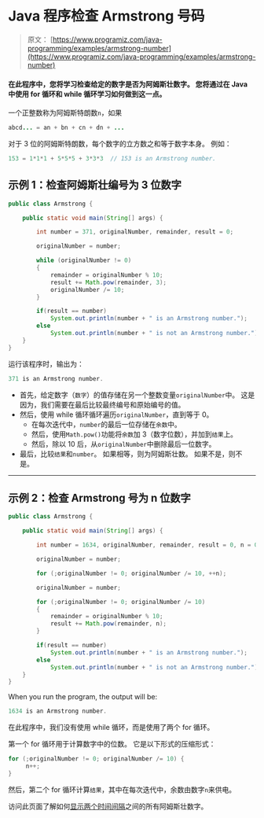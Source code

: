 # Java 程序检查 Armstrong 号码

> 原文： [https://www.programiz.com/java-programming/examples/armstrong-number](https://www.programiz.com/java-programming/examples/armstrong-number)

#### 在此程序中，您将学习检查给定的数字是否为阿姆斯壮数字。 您将通过在 Java 中使用 for 循环和 while 循环学习如何做到这一点。

一个正整数称为阿姆斯特朗数`n`，如果

```java
abcd... = an + bn + cn + dn + ...
```

对于 3 位的阿姆斯特朗数，每个数字的立方数之和等于数字本身。 例如：

```java
153 = 1*1*1 + 5*5*5 + 3*3*3  // 153 is an Armstrong number.

```

## 示例 1：检查阿姆斯壮编号为 3 位数字

```java
public class Armstrong {

    public static void main(String[] args) {

        int number = 371, originalNumber, remainder, result = 0;

        originalNumber = number;

        while (originalNumber != 0)
        {
            remainder = originalNumber % 10;
            result += Math.pow(remainder, 3);
            originalNumber /= 10;
        }

        if(result == number)
            System.out.println(number + " is an Armstrong number.");
        else
            System.out.println(number + " is not an Armstrong number.");
    }
}
```

运行该程序时，输出为：

```java
371 is an Armstrong number.
```

*   首先，给定数字（`数字`）的值存储在另一个整数变量`originalNumber`中。 这是因为，我们需要在最后比较最终编号和原始编号的值。
*   然后，使用 while 循环循环遍历`originalNumber`，直到等于 0。
    *   在每次迭代中，`number`的最后一位存储在`余数`中。
    *   然后，使用`Math.pow()`功能将`余数`加 3（数字位数），并加到`结果`上。
    *   然后，除以 10 后，从`originalNumber`中删除最后一位数字。
*   最后，比较`结果`和`number`。 如果相等，则为阿姆斯壮数。 如果不是，则不是。

* * *

## 示例 2：检查 Armstrong 号为 n 位数字

```java
public class Armstrong {

    public static void main(String[] args) {

        int number = 1634, originalNumber, remainder, result = 0, n = 0;

        originalNumber = number;

        for (;originalNumber != 0; originalNumber /= 10, ++n);

        originalNumber = number;

        for (;originalNumber != 0; originalNumber /= 10)
        {
            remainder = originalNumber % 10;
            result += Math.pow(remainder, n);
        }

        if(result == number)
            System.out.println(number + " is an Armstrong number.");
        else
            System.out.println(number + " is not an Armstrong number.");
    }
}
```

When you run the program, the output will be:

```java
1634 is an Armstrong number.
```

在此程序中，我们没有使用 while 循环，而是使用了两个 for 循环。

第一个 for 循环用于计算数字中的位数。 它是以下形式的压缩形式：

```java
for (;originalNumber != 0; originalNumber /= 10) {
     n++;
}
```

然后，第二个 for 循环计算`结果`，其中在每次迭代中，余数由数字`n`来供电。

访问此页面了解如何[显示两个时间间隔](/java-programming/examples/armstrong-number-interval "Display all armstrong numbers between two intervals")之间的所有阿姆斯壮数字。